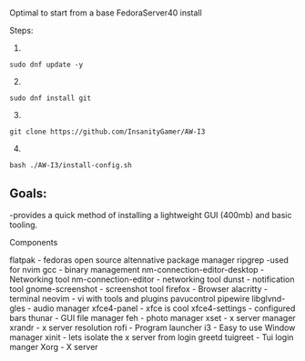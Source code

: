 #
Optimal to start from a base FedoraServer40 install

Steps:

1. 
```sudo dnf update -y```

2. 
```sudo dnf install git```

3. 
```git clone https://github.com/InsanityGamer/AW-I3```

4. 
```bash ./AW-I3/install-config.sh```

## Goals:
-provides a quick method of installing a lightweight GUI (400mb) and basic tooling.

Components

flatpak - fedoras open source altennative package manager
ripgrep -used for nvim
gcc - binary management
nm-connection-editor-desktop -Networking tool
nm-connection-editor - networking tool
dunst - notification tool
gnome-screenshot - screenshot tool
firefox - Browser
alacritty - terminal
neovim - vi with tools and plugins
pavucontrol pipewire libglvnd-gles - audio manager 
xfce4-panel  - xfce is cool
xfce4-settings - configured bars
thunar - GUI file manager
feh - photo manager
xset - x server manager
xrandr - x server resolution
rofi - Program launcher
i3 - Easy to use Window manager
xinit - lets isolate the x server from login
greetd tuigreet - Tui login manger
Xorg - X server

